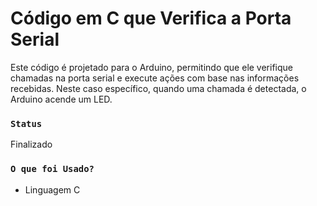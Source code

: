 # Código em C que Verifica a Porta Serial

Este código é projetado para o Arduino, permitindo que ele verifique chamadas na porta serial e execute ações com base nas informações recebidas. Neste caso específico, quando uma chamada é detectada, o Arduino acende um LED.

### `Status`

Finalizado

### `O que foi Usado?`

- Linguagem C
<!-- <br>
- [www.themoviedb.org](www.themoviedb.org)
<br>
- [www.themoviedb.org](http://warezcdn.com/) -->

